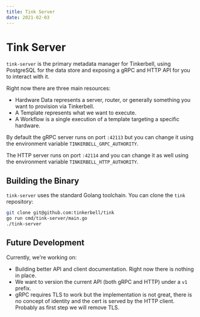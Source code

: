 ```yaml
---
title: Tink Server
date: 2021-02-03
---
```


# Tink Server

`tink-server` is the primary metadata manager for Tinkerbell, using PostgreSQL for the data store and exposing a gRPC and HTTP API for you to interact with it.

Right now there are three main resources:

- Hardware Data represents a server, router, or generally something you want to provision via Tinkerbell.
- A Template represents what we want to execute.
- A Workflow is a single execution of a template targeting a specific hardware.

By default the gRPC server runs on port `:42113` but you can change it using the environment variable `TINKERBELL_GRPC_AUTHORITY`.

The HTTP server runs on port `:42114` and you can change it as well using the environment variable `TINKERBELL_HTTP_AUTHORITY`.

## Building the Binary

`tink-server` uses the standard Golang toolchain.
You can clone the `tink` repository:

```sh
git clone git@github.com:tinkerbell/tink
go run cmd/tink-server/main.go
./tink-server
```

## Future Development

Currently, we're working on:

- Building better API and client documentation.
  Right now there is nothing in place.
- We want to version the current API (both gRPC and HTTP) under a `v1` prefix.
- gRPC requires TLS to work but the implementation is not great, there is no concept of identity and the cert is served by the HTTP client.
  Probably as first step we will remove TLS.
